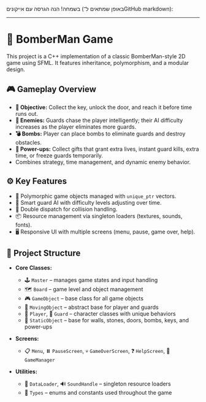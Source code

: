 בשמחה! הנה הגרסה עם אייקונים (באופן שמתאים ל־GitHub markdown):

---

# 🚀 BomberMan Game

This project is a C++ implementation of a classic BomberMan-style 2D game using SFML. It features inheritance, polymorphism, and a modular design.

## 🎮 Gameplay Overview

* **🎯 Objective:** Collect the key, unlock the door, and reach it before time runs out.
* **👮 Enemies:** Guards chase the player intelligently; their AI difficulty increases as the player eliminates more guards.
* **💣 Bombs:** Player can place bombs to eliminate guards and destroy obstacles.
* **🎁 Power-ups:** Collect gifts that grant extra lives, instant guard kills, extra time, or freeze guards temporarily.
* Combines strategy, time management, and dynamic enemy behavior.

## ⚙️ Key Features

* 🔄 Polymorphic game objects managed with `unique_ptr` vectors.
* 🧠 Smart guard AI with difficulty levels adjusting over time.
* 🔀 Double dispatch for collision handling.
* 📦 Resource management via singleton loaders (textures, sounds, fonts).
* 🖥️ Responsive UI with multiple screens (menu, pause, game over, help).

## 📂 Project Structure

* **Core Classes:**

  * 🕹️ `Master` – manages game states and input handling
  * 🗺️ `Board` – game level and object management
  * 🎮 `GameObject` – base class for all game objects
  * 🏃 `MovingObject` – abstract base for player and guards
  * 👤 `Player`, 👮 `Guard` – character classes with unique behaviors
  * 🧱 `StaticObject` – base for walls, stones, doors, bombs, keys, and power-ups

* **Screens:**

  * 📋 `Menu`, ⏸️ `PauseScreen`, 💀 `GameOverScreen`, ❓ `HelpScreen`, 🎲 `GameManager`

* **Utilities:**

  * 📁 `DataLoader`, 🔊 `SoundHandle` – singleton resource loaders
  * 🔣 `Types` – enums and constants used throughout the game

